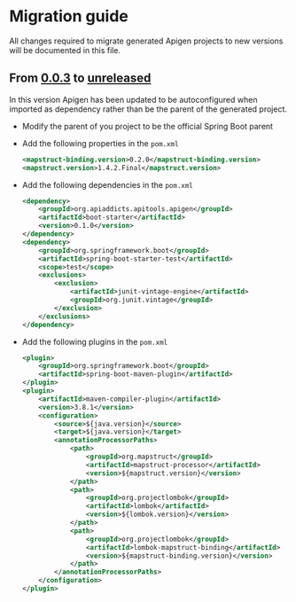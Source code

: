 # Migration guide

All changes required to migrate generated Apigen projects to new versions will be documented in this file.

## From [0.0.3] to [unreleased]

In this version Apigen has been updated to be autoconfigured when imported as dependency rather than be the parent of the generated project.

- Modify the parent of you project to be the official Spring Boot parent
- Add the following properties in the `pom.xml`

    ```xml
    <mapstruct-binding.version>0.2.0</mapstruct-binding.version>
    <mapstruct.version>1.4.2.Final</mapstruct.version>
    ```

- Add the following dependencies in the `pom.xml`

    ```xml
    <dependency>
        <groupId>org.apiaddicts.apitools.apigen</groupId>
        <artifactId>boot-starter</artifactId>
        <version>0.1.0</version>
    </dependency>
    <dependency>
        <groupId>org.springframework.boot</groupId>
        <artifactId>spring-boot-starter-test</artifactId>
        <scope>test</scope>
        <exclusions>
            <exclusion>
                <artifactId>junit-vintage-engine</artifactId>
                <groupId>org.junit.vintage</groupId>
            </exclusion>
        </exclusions>
    </dependency>
    ```
- Add the following plugins in the `pom.xml`
    ```xml
    <plugin>
        <groupId>org.springframework.boot</groupId>
        <artifactId>spring-boot-maven-plugin</artifactId>
    </plugin>
    <plugin>
        <artifactId>maven-compiler-plugin</artifactId>
        <version>3.8.1</version>
        <configuration>
            <source>${java.version}</source>
            <target>${java.version}</target>
            <annotationProcessorPaths>
                <path>
                    <groupId>org.mapstruct</groupId>
                    <artifactId>mapstruct-processor</artifactId>
                    <version>${mapstruct.version}</version>
                </path>
                <path>
                    <groupId>org.projectlombok</groupId>
                    <artifactId>lombok</artifactId>
                    <version>${lombok.version}</version>
                </path>
                <path>
                    <groupId>org.projectlombok</groupId>
                    <artifactId>lombok-mapstruct-binding</artifactId>
                    <version>${mapstruct-binding.version}</version>
                </path>
            </annotationProcessorPaths>
        </configuration>
    </plugin>
    ```

[unreleased]: https://github.com/olivierlacan/keep-a-changelog/compare/v0.0.3...HEAD
[0.0.3]: https://github.com/apiaddicts/apigen/releases/tag/v0.0.3